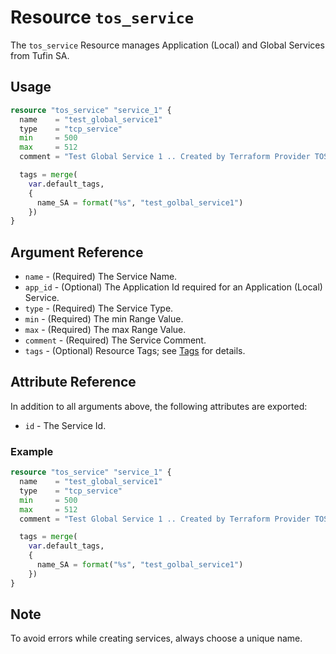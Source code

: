 # Resource `tos_service`

The `tos_service` Resource manages Application (Local) and Global Services from Tufin SA.

## Usage

```terraform
resource "tos_service" "service_1" {
  name    = "test_global_service1"
  type    = "tcp_service"
  min     = 500
  max     = 512
  comment = "Test Global Service 1 .. Created by Terraform Provider TOS"

  tags = merge(
    var.default_tags,
    {
      name_SA = format("%s", "test_golbal_service1")
    })
}
```

## Argument Reference

* `name` - (Required) The Service Name.
* `app_id` - (Optional) The Application Id required for an Application (Local) Service.
* `type` - (Required) The Service Type.
* `min` - (Required) The min Range Value.
* `max` - (Required) The max Range Value.
* `comment` - (Required) The Service Comment.
* `tags` - (Optional) Resource Tags; see [Tags](tag.md) for details.

## Attribute Reference

In addition to all arguments above, the following attributes are exported:

* `id` - The Service Id.

### Example

```terraform
resource "tos_service" "service_1" {
  name    = "test_global_service1"
  type    = "tcp_service"
  min     = 500
  max     = 512
  comment = "Test Global Service 1 .. Created by Terraform Provider TOS"

  tags = merge(
    var.default_tags,
    {
      name_SA = format("%s", "test_golbal_service1")
    })
}
```

## Note

To avoid errors while creating services, always choose a unique name. 